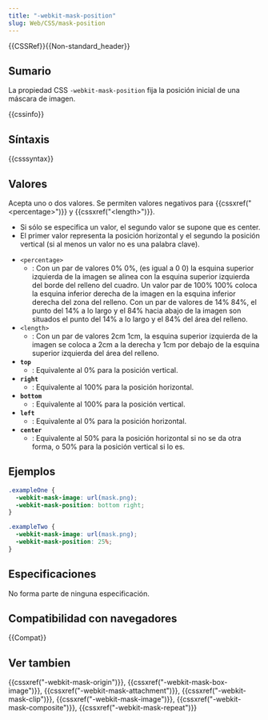 ```yaml
---
title: "-webkit-mask-position"
slug: Web/CSS/mask-position
---
```


{{CSSRef}}{{Non-standard_header}}

## Sumario

La propiedad CSS `-webkit-mask-position` fija la posición inicial de una máscara de imagen.

{{cssinfo}}

## Síntaxis

{{csssyntax}}

## Valores

Acepta uno o dos valores. Se permiten valores negativos para {{cssxref("&lt;percentage&gt;")}} y {{cssxref("&lt;length&gt;")}}.

- Si sólo se especifica un valor, el segundo valor se supone que es center.
- El primer valor representa la posición horizontal y el segundo la posición vertical (si al menos un valor no es una palabra clave).

<!---->

- `<percentage>`
  - : Con un par de valores 0% 0%, (es igual a 0 0) la esquina superior izquierda de la imagen se alinea con la esquina superior izquierda del borde del relleno del cuadro. Un valor par de 100% 100% coloca la esquina inferior derecha de la imagen en la esquina inferior derecha del zona del relleno. Con un par de valores de 14% 84%, el punto del 14% a lo largo y el 84% hacia abajo de la imagen son situados el punto del 14% a lo largo y el 84% del área del relleno.
- `<length>`
  - : Con un par de valores 2cm 1cm, la esquina superior izquierda de la imagen se coloca a 2cm a la derecha y 1cm por debajo de la esquina superior izquierda del área del relleno.
- **`top`**
  - : Equivalente al 0% para la posición vertical.
- **`right`**
  - : Equivalente al 100% para la posición horizontal.
- **`bottom`**
  - : Equivalente al 100% para la posición vertical.
- **`left`**
  - : Equivalente al 0% para la posición horizontal.
- **`center`**
  - : Equivalente al 50% para la posición horizontal si no se da otra forma, o 50% para la posición vertical si lo es.

## Ejemplos

```css
.exampleOne {
  -webkit-mask-image: url(mask.png);
  -webkit-mask-position: bottom right;
}

.exampleTwo {
  -webkit-mask-image: url(mask.png);
  -webkit-mask-position: 25%;
}
```

## Especificaciones

No forma parte de ninguna especificación.

## Compatibilidad con navegadores

{{Compat}}

## Ver tambien

{{cssxref("-webkit-mask-origin")}}, {{cssxref("-webkit-mask-box-image")}}, {{cssxref("-webkit-mask-attachment")}}, {{cssxref("-webkit-mask-clip")}}, {{cssxref("-webkit-mask-image")}}, {{cssxref("-webkit-mask-composite")}}, {{cssxref("-webkit-mask-repeat")}}
